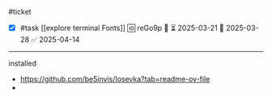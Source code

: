 #ticket

- [x] #task [[explore terminal Fonts]] 🆔 reGo9p 🔼 ⏳ 2025-03-21 📅 2025-03-28 ✅ 2025-04-14
____
installed
- https://github.com/be5invis/Iosevka?tab=readme-ov-file
- 